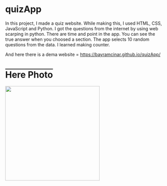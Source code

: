 # quizApp
In this project, I made a quiz website. While making this, I used HTML, CSS, JavaScript and Python. I got the questions from the internet by using web scarping in python. There are time and point in the app. You can see the true answer when you choosed a section. The app selects 10 random questions from the data. I learned making counter.  

And here there is a dema website = https://bayramcinar.github.io/quizApp/

<h1 style="text-decoration: overline;">Here Photo</h1>
<img src="https://github.com/bayramcinar/quizApp/assets/99193151/36aa00a2-fa1e-44a7-ba86-a2d69ed5e0a5" style="width: 300px;">


